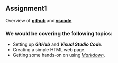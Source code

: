 ## Assignment1
 Overview of [**github**](https://github.com/) and [**vscode**](https://code.visualstudio.com/)  
 
 
### We would be covering the following topics:
* Setting up _**GitHub**_ and _**Visual Studio Code**_. 
* Creating a simple HTML web page.
* Getting some hands-on on using [_Markdown_](https://www.markdowntutorial.com).
